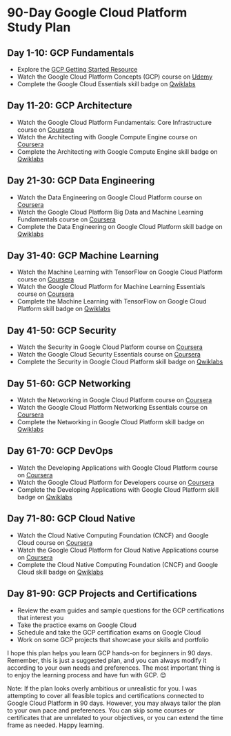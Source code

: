 # 90-Day Google Cloud Platform Study Plan

## Day 1-10: GCP Fundamentals
- Explore the [GCP Getting Started Resource](https://cloud.google.com/getting-started/)
- Watch the Google Cloud Platform Concepts (GCP) course on [Udemy](https://www.udemy.com/)
- Complete the Google Cloud Essentials skill badge on [Qwiklabs](https://www.qwiklabs.com/)

## Day 11-20: GCP Architecture
- Watch the Google Cloud Platform Fundamentals: Core Infrastructure course on [Coursera](https://www.coursera.org/)
- Watch the Architecting with Google Compute Engine course on [Coursera](https://www.coursera.org/)
- Complete the Architecting with Google Compute Engine skill badge on [Qwiklabs](https://www.qwiklabs.com/)

## Day 21-30: GCP Data Engineering
- Watch the Data Engineering on Google Cloud Platform course on [Coursera](https://www.coursera.org/)
- Watch the Google Cloud Platform Big Data and Machine Learning Fundamentals course on [Coursera](https://www.coursera.org/)
- Complete the Data Engineering on Google Cloud Platform skill badge on [Qwiklabs](https://www.qwiklabs.com/)

## Day 31-40: GCP Machine Learning
- Watch the Machine Learning with TensorFlow on Google Cloud Platform course on [Coursera](https://www.coursera.org/)
- Watch the Google Cloud Platform for Machine Learning Essentials course on [Coursera](https://www.coursera.org/)
- Complete the Machine Learning with TensorFlow on Google Cloud Platform skill badge on [Qwiklabs](https://www.qwiklabs.com/)

## Day 41-50: GCP Security
- Watch the Security in Google Cloud Platform course on [Coursera](https://www.coursera.org/)
- Watch the Google Cloud Security Essentials course on [Coursera](https://www.coursera.org/)
- Complete the Security in Google Cloud Platform skill badge on [Qwiklabs](https://www.qwiklabs.com/)

## Day 51-60: GCP Networking
- Watch the Networking in Google Cloud Platform course on [Coursera](https://www.coursera.org/)
- Watch the Google Cloud Platform Networking Essentials course on [Coursera](https://www.coursera.org/)
- Complete the Networking in Google Cloud Platform skill badge on [Qwiklabs](https://www.qwiklabs.com/)

## Day 61-70: GCP DevOps
- Watch the Developing Applications with Google Cloud Platform course on [Coursera](https://www.coursera.org/)
- Watch the Google Cloud Platform for Developers course on [Coursera](https://www.coursera.org/)
- Complete the Developing Applications with Google Cloud Platform skill badge on [Qwiklabs](https://www.qwiklabs.com/)

## Day 71-80: GCP Cloud Native
- Watch the Cloud Native Computing Foundation (CNCF) and Google Cloud course on [Coursera](https://www.coursera.org/)
- Watch the Google Cloud Platform for Cloud Native Applications course on [Coursera](https://www.coursera.org/)
- Complete the Cloud Native Computing Foundation (CNCF) and Google Cloud skill badge on [Qwiklabs](https://www.qwiklabs.com/)

## Day 81-90: GCP Projects and Certifications
- Review the exam guides and sample questions for the GCP certifications that interest you
- Take the practice exams on Google Cloud
- Schedule and take the GCP certification exams on Google Cloud
- Work on some GCP projects that showcase your skills and portfolio

I hope this plan helps you learn GCP hands-on for beginners in 90 days. Remember, this is just a suggested plan, and you can always modify it according to your own needs and preferences. The most important thing is to enjoy the learning process and have fun with GCP. 😊

Note: If the plan looks overly ambitious or unrealistic for you. I was attempting to cover all feasible topics and certifications connected to Google Cloud Platform in 90 days. However, you may always tailor the plan to your own pace and preferences. You can skip some courses or certificates that are unrelated to your objectives, or you can extend the time frame as needed. Happy learning. 
